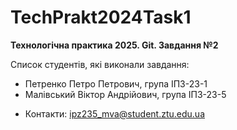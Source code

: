 # TechPrakt2024Task1
**Технологічна практика 2025. Git. Завдання №2**

Список студентів, які виконали завдання:
* Петренко Петро Петрович, група ІПЗ-23-1
* Малівський Віктор Андрійович, група ІПЗ-23-5

- Контакти: ipz235_mva@student.ztu.edu.ua